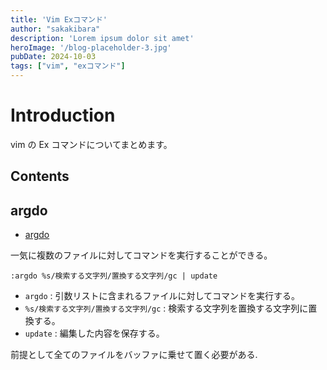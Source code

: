 ```yaml
---
title: 'Vim Exコマンド'
author: "sakakibara"
description: 'Lorem ipsum dolor sit amet'
heroImage: '/blog-placeholder-3.jpg'
pubDate: 2024-10-03
tags: ["vim", "exコマンド"]
---
```


# Introduction
vim の Ex コマンドについてまとめます。
## Contents
## argdo

- [argdo](https://chatgpt.com/c/66fd7714-1364-8005-b941-7e23cc28717b)

一気に複数のファイルに対してコマンドを実行することができる。

```vim
:argdo %s/検索する文字列/置換する文字列/gc | update
```
- `argdo` : 引数リストに含まれるファイルに対してコマンドを実行する。
- `%s/検索する文字列/置換する文字列/gc` : 検索する文字列を置換する文字列に置換する。
- `update` : 編集した内容を保存する。

前提として全てのファイルをバッファに乗せて置く必要がある.
